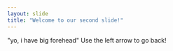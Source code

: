 ```yaml
---
layout: slide
title: "Welcome to our second slide!"
---
```

"yo, i have big forehead"
Use the left arrow to go back!
